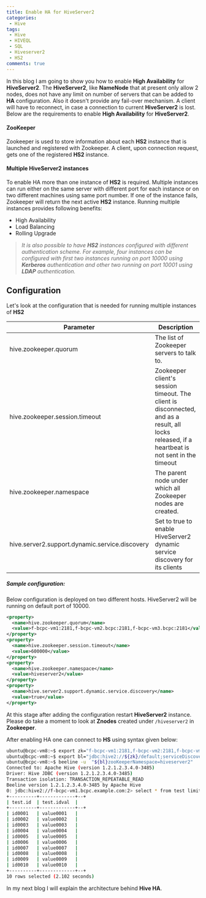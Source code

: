 ```yaml
---
title: Enable HA for HiveServer2
categories: 
 - Hive
tags:
 - Hive
 - HIVEQL
 - SQL
 - Hiveserver2
 - HS2
comments: true
---
```

In this blog I am going to show you how to enable **High Availability** for **HiveServer2**. The **HiveServer2**, like **NameNode** that at present only allow 2 nodes, does not have any limit on number of servers that can be added to **HA** configuration. Also it doesn't provide any fail-over mechanism. A client will have to reconnect, in case a connection to current **HiveServer2** is lost. Below are the requirements to enable **High Availability** for **HiveServer2**.
<!--more-->

#### ZooKeeper
Zookeeper is used to store information about each **HS2** instance that is launched and registered with Zookeeper. A client, upon connection request, gets one of the registered **HS2** instance.

#### Multiple HiveServer2 instances 
To enable HA more than one instance of **HS2** is required. Multiple instances can run either on the same server with different port for each instance or on two different machines using same port number. If one of the instance fails, Zookeeper will return the next active **HS2** instance. Running multiple instances provides following benefits:
- High Availability
- Load Balancing
- Rolling Upgrade
> _It is also possible to have  **HS2** instances configured with different authentication scheme. For example, four instances can be configured with first two instances running on port 10000 using **Kerberos** authentication and other two running on port 10001 using **LDAP** authentication._

## Configuration

Let's look at the configuration that is needed for running multiple instances of **HS2**

| Parameter     | Description |
| ------------- |-------------|
| hive.zookeeper.quorum | The list of Zookeeper servers to talk to. |
| hive.zookeeper.session.timeout | Zookeeper client's session timeout. The client is disconnected, and as a result, all locks released, if a heartbeat is not sent in the timeout |
| hive.zookeeper.namespace | The parent node under which all Zookeeper nodes are created. |
| hive.server2.support.dynamic.service.discovery | Set to true to enable HiveServer2 dynamic service discovery for its clients |

##### Sample configuration:

Below configuration is deployed on two different hosts. HiveServer2 will be running on default port of 10000.

```XML
<property>
  <name>hive.zookeeper.quorum</name>
  <value>f-bcpc-vm1:2181,f-bcpc-vm2.bcpc:2181,f-bcpc-vm3.bcpc:2181</value>
</property>
<property>
  <name>hive.zookeeper.session.timeout</name>
  <value>600000</value>
</property>
<property>
  <name>hive.zookeeper.namespace</name>
  <value>hiveserver2</value>
</property>
<property>
  <name>hive.server2.support.dynamic.service.discovery</name>
  <value>true</value>
</property>
```
At this stage after adding the configuration restart **HiveServer2** instance. Please do take a moment to look at **Znodes** created under `/hiveserver2` in **Zookeeper**.

After enabling HA one can connect to **HS** using syntax given below:
```bash
ubuntu@bcpc-vm8:~$ export zk="f-bcpc-vm1:2181,f-bcpc-vm2:2181,f-bcpc-vm3:2181"
ubuntu@bcpc-vm8:~$ export bl="jdbc:hive2://${zk}/default;serviceDiscoveryMode=zooKeeper;"
ubuntu@bcpc-vm8:~$ beeline -u  "${bl}zooKeeperNamespace=hiveserver2"
Connected to: Apache Hive (version 1.2.1.2.3.4.0-3485)
Driver: Hive JDBC (version 1.2.1.2.3.4.0-3485)
Transaction isolation: TRANSACTION_REPEATABLE_READ
Beeline version 1.2.1.2.3.4.0-3485 by Apache Hive
0: jdbc:hive2://f-bcpc-vm1.bcpc.example.com:2> select * from test limit 10;
+----------+-------------+--+
| test.id  | test.idval  |
+----------+-------------+--+
| id0001   | value0001   |
| id0002   | value0002   |
| id0003   | value0003   |
| id0004   | value0004   |
| id0005   | value0005   |
| id0006   | value0006   |
| id0007   | value0007   |
| id0008   | value0008   |
| id0009   | value0009   |
| id0010   | value0010   |
+----------+-------------+--+
10 rows selected (2.102 seconds)
```

In my next blog I will explain the architecture behind **Hive HA**.
